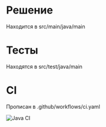 # Решение
Находится в src/main/java/main

# Тесты
Находятся в src/test/java/main

# CI
Прописан в .github/workflows/ci.yaml

![Java CI](https://github.com/IakovLeven/tp2/blob/main/.github/workflows/ci.yaml)

